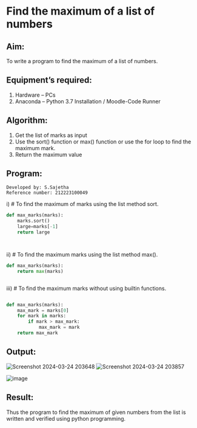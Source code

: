 # Find the maximum of a list of numbers
## Aim:
To write a program to find the maximum of a list of numbers.
## Equipment’s required:
1.	Hardware – PCs
2.	Anaconda – Python 3.7 Installation / Moodle-Code Runner
## Algorithm:
1.	Get the list of marks as input
2.	Use the sort() function or max() function or use the for loop to find the maximum mark.
3.	Return the maximum value
## Program:
```
Developed by: S.Sajetha
Reference number: 212223100049
```
i)	# To find the maximum of marks using the list method sort.
```Python
def max_marks(marks):
    marks.sort()
    large=marks[-1]
    return large




```

ii)	# To find the maximum marks using the list method max().
```Python
def max_marks(marks):
    return max(marks)



```

iii) # To find the maximum marks without using builtin functions.
```Python

def max_marks(marks):
    max_mark = marks[0] 
    for mark in marks:
        if mark > max_mark:
            max_mark = mark
    return max_mark


```



## Output:
![Screenshot 2024-03-24 203648](https://github.com/Sajetha13/FindMaximum/assets/138849316/5ddf81b5-c358-48f0-a8a7-f9bfccbc5122)
![Screenshot 2024-03-24 203857](https://github.com/Sajetha13/FindMaximum/assets/138849316/51939da3-cb67-4edd-8912-fed04698a49c)

![image](https://github.com/Sajetha13/FindMaximum/assets/138849316/7754eb09-47a5-46ca-9aa4-a5ec7a5421db)

## Result:
Thus the program to find the maximum of given numbers from the list is written and verified using python programming.
